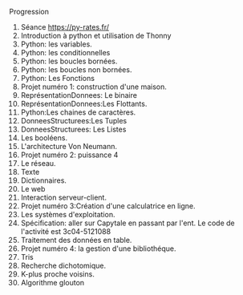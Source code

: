 Progression
1. Séance https://py-rates.fr/
2. Introduction à python et utilisation de Thonny
3. Python: les variables.
4. Python: les conditionnelles
5. Python: les boucles bornées.
6. Python: les boucles non bornées.
7. Python: Les Fonctions
8. Projet numéro 1: construction d'une maison.
9. ReprésentationDonnees: Le binaire
10.  ReprésentationDonnees:Les Flottants.
11. Python:Les chaines de caractères.
12. DonneesStructurees:Les Tuples
13. DonneesStructurees: Les Listes
14. Les booléens.
15. L'architecture Von Neumann.
16. Projet numéro 2: puissance 4
19. Le réseau.
20. Texte
21. Dictionnaires.
23. Le web
24. Interaction serveur-client.
25. Projet numéro 3:Création d'une calculatrice en ligne.
26. Les systèmes d'exploitation.
27. Spécification: aller sur Capytale en passant par l'ent. Le code de l'activité est 3c04-5121088
28. Traitement des données en table.
29. Projet numéro 4: la gestion d'une bibliothéque.
30. Tris
31. Recherche dichotomique.
32. K-plus proche voisins.
33. Algorithme glouton

